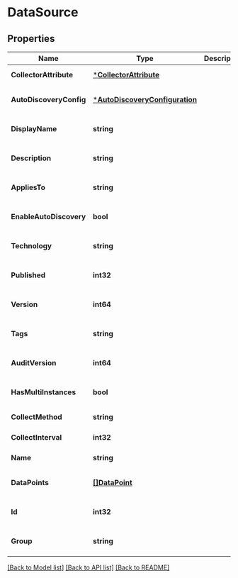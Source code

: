 # DataSource

## Properties
Name | Type | Description | Notes
------------ | ------------- | ------------- | -------------
**CollectorAttribute** | [***CollectorAttribute**](CollectorAttribute.md) |  | [default to null]
**AutoDiscoveryConfig** | [***AutoDiscoveryConfiguration**](AutoDiscoveryConfiguration.md) |  | [optional] [default to null]
**DisplayName** | **string** |  | [optional] [default to null]
**Description** | **string** |  | [optional] [default to null]
**AppliesTo** | **string** |  | [optional] [default to null]
**EnableAutoDiscovery** | **bool** |  | [optional] [default to null]
**Technology** | **string** |  | [optional] [default to null]
**Published** | **int32** |  | [optional] [default to null]
**Version** | **int64** |  | [optional] [default to null]
**Tags** | **string** |  | [optional] [default to null]
**AuditVersion** | **int64** |  | [optional] [default to null]
**HasMultiInstances** | **bool** |  | [optional] [default to null]
**CollectMethod** | **string** |  | [default to null]
**CollectInterval** | **int32** |  | [default to null]
**Name** | **string** |  | [default to null]
**DataPoints** | [**[]DataPoint**](DataPoint.md) |  | [optional] [default to null]
**Id** | **int32** |  | [optional] [default to null]
**Group** | **string** |  | [optional] [default to null]

[[Back to Model list]](../README.md#documentation-for-models) [[Back to API list]](../README.md#documentation-for-api-endpoints) [[Back to README]](../README.md)


